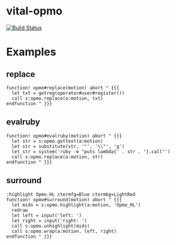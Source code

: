 vital-opmo
=====================

[![Build Status](https://travis-ci.org/syngan/vital-opmo.svg?branch=master)](https://travis-ci.org/syngan/vital-opmo)

# Examples

## replace

```vim
function! opmo#replace(motion) abort " {{{
  let txt = getreg(operator#user#register())
  call s:opmo.replace(a:motion, txt)
endfunction " }}}
```

## evalruby

```vim
function! opmo#evalruby(motion) abort " {{{
  let str = s:opmo.gettext(a:motion)
  let str = substitute(str, '"', '\\"', 'g')
  let str = system('ruby -e "puts lambda{' . str . '}.call"')
  call s:opmo.replace(a:motion, str)
endfunction " }}}
```

## surround

```
:highlight Opmo_HL ctermfg=Blue ctermbg=LightRed
function! opmo#surround(motion) abort " {{{
  let mids = s:opmo.highlight(a:motion, 'Opmo_HL')
  redraw
  let left = input('left: ')
  let right = input('right: ')
  call s:opmo.unhighlight(mids)
  call s:opmo.wrap(a:motion, left, right)
endfunction " }}}
```

